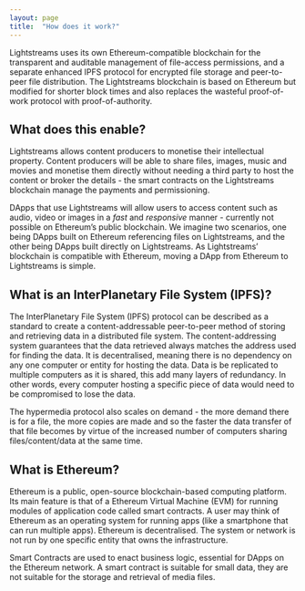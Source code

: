 ```yaml
---
layout: page
title:  "How does it work?"
---
```


Lightstreams uses its own Ethereum-compatible blockchain for the transparent and auditable management of file-access permissions, and a separate enhanced IPFS protocol for encrypted file storage and peer-to-peer file distribution.  The Lightstreams blockchain is based on Ethereum but modified for shorter block times and also replaces the wasteful proof-of-work protocol with proof-of-authority.


## What does this enable?

Lightstreams allows content producers to monetise their intellectual property.  Content producers will be able to share files, images, music and movies and monetise them directly without needing a third party to host the content or broker the details - the smart contracts on the Lightstreams blockchain manage the payments and permissioning.

DApps that use Lightstreams will allow users to access content such as audio, video or images in a *fast* and *responsive* manner - currently not possible on Ethereum’s public blockchain.  We imagine two scenarios, one being DApps built on Ethereum referencing files on Lightstreams, and the other being DApps built directly on Lightstreams.  As Lightstreams’ blockchain is compatible with Ethereum, moving a DApp from Ethereum to Lightstreams is simple.

## What is an InterPlanetary File System (IPFS)?

The InterPlanetary File System (IPFS) protocol can be described as a standard to create a content-addressable peer-to-peer method of storing and retrieving data in a distributed file system. The content-addressing system guarantees that the data retrieved always matches the address used for finding the data. It is decentralised, meaning there is no dependency on any one computer or entity for hosting the data. Data is be replicated to multiple computers as it is shared, this add many layers of redundancy. In other words, every computer hosting a specific piece of data would need to be compromised to lose the data.

The hypermedia protocol also scales on demand - the more demand there is for a file, the more copies are made and so the faster the data transfer of that file becomes by virtue of the increased number of computers sharing files/content/data at the same time.

## What is Ethereum?

Ethereum is a public, open-source blockchain-based computing platform. Its main feature is that of a Ethereum Virtual Machine (EVM) for running modules of application code called smart contracts. A user may think of Ethereum as an operating system for running apps (like a smartphone that can run multiple apps). Ethereum is decentralised. The system or network is not run by one specific entity that owns the infrastructure.

Smart Contracts are used to enact business logic, essential for DApps on the Ethereum network. A smart contract is suitable for small data, they are not suitable for the storage and retrieval of media files.

